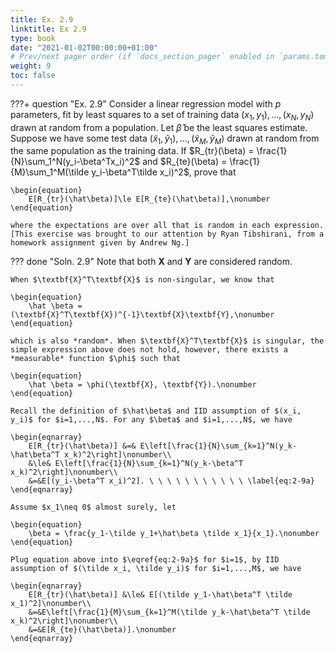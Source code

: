 ```yaml
---
title: Ex. 2.9
linktitle: Ex 2.9
type: book
date: "2021-01-02T00:00:00+01:00"
# Prev/next pager order (if `docs_section_pager` enabled in `params.toml`)
weight: 9
toc: false
---
```


???+ question "Ex. 2.9"
    Consider a linear regression model with $p$ parameters, fit by least squares to a set of training data $(x_1, y_1), ..., (x_N, y_N)$ drawn at random from a population. Let $\hat\beta$ be the least squares estimate. Suppose we have some test data $(\tilde x_1, \tilde y_1),...,(\tilde x_M, \tilde y_M)$ drawn at random from the same population as the training data. If $R_{tr}(\beta) = \frac{1}{N}\sum_1^N(y_i-\beta^Tx_i)^2$ and $R_{te}(\beta) = \frac{1}{M}\sum_1^M(\tilde y_i-\beta^T\tilde x_i)^2$, prove that
 
    \begin{equation}
        E[R_{tr}(\hat\beta)]\le E[R_{te}(\hat\beta)],\nonumber
    \end{equation}

    where the expectations are over all that is random in each expression. [This exercise was brought to our attention by Ryan Tibshirani, from a homework assignment given by Andrew Ng.]

??? done "Soln. 2.9" 
    Note that both $\textbf{X}$ and $\textbf{Y}$ are considered random.

    When $\textbf{X}^T\textbf{X}$ is non-singular, we know that

    \begin{equation}
        \hat \beta = (\textbf{X}^T\textbf{X})^{-1}\textbf{X}\textbf{Y},\nonumber
    \end{equation}

    which is also *random*. When $\textbf{X}^T\textbf{X}$ is singular, the simple expression above does not hold, however, there exists a *measurable* function $\phi$ such that

    \begin{equation}
        \hat \beta = \phi(\textbf{X}, \textbf{Y}).\nonumber
    \end{equation}

    Recall the definition of $\hat\beta$ and IID assumption of $(x_i, y_i)$ for $i=1,...,N$. For any $\beta$ and $i=1,...,N$, we have

    \begin{eqnarray}
        E[R_{tr}(\hat\beta)] &=& E\left[\frac{1}{N}\sum_{k=1}^N(y_k-\hat\beta^T x_k)^2\right]\nonumber\\
        &\le& E\left[\frac{1}{N}\sum_{k=1}^N(y_k-\beta^T x_k)^2\right]\nonumber\\
        &=&E[(y_i-\beta^T x_i)^2]. \ \ \ \ \ \ \ \ \ \ \ \label{eq:2-9a}
    \end{eqnarray}

    Assume $x_1\neq 0$ almost surely, let

    \begin{equation}
        \beta = \frac{y_1-\tilde y_1+\hat\beta \tilde x_1}{x_1}.\nonumber
    \end{equation}

    Plug equation above into $\eqref{eq:2-9a}$ for $i=1$, by IID assumption of $(\tilde x_i, \tilde y_i)$ for $i=1,...,M$, we have

    \begin{eqnarray}
        E[R_{tr}(\hat\beta)] &\le& E[(\tilde y_1-\hat\beta^T \tilde x_1)^2]\nonumber\\
        &=&E\left[\frac{1}{M}\sum_{k=1}^M(\tilde y_k-\hat\beta^T \tilde x_k)^2\right]\nonumber\\
        &=&E[R_{te}(\hat\beta)].\nonumber
    \end{eqnarray}